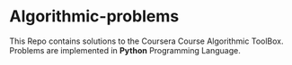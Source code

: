 # Algorithmic-problems
This Repo contains solutions to the Coursera Course Algorithmic ToolBox.</br>
Problems are implemented in **Python** Programming Language.</br> 
